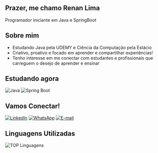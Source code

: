  ## Prazer, me chamo Renan Lima
 Programador iniciante em Java e SpringBoot

## Sobre mim
- Estudando Java pela UDEMY e Ciência da Computação pela Estácio
- Criativo, proativo e focado em aprender e compartilhar experiências!
- Tenho interesse em me conectar com estudantes e profissionais que carreguem o desejo de aprender e ensinar


## Estudando agora
![Java](https://img.shields.io/badge/Java-ED8B00?style=for-the-badge&logo=java&logoColor=white)
![Spring Boot](https://img.shields.io/badge/Spring_Boot-6DB33F?style=for-the-badge&logo=spring-boot&logoColor=white)

## Vamos Conectar!

[![LinkedIn](https://img.shields.io/badge/LinkedIn-0077B5?style=for-the-badge&logo=linkedin&logoColor=white)](https://www.linkedin.com/in/renan-alves-1a0358230/)
[![WhatsApp](https://img.shields.io/badge/WhatsApp-25D366?style=for-the-badge&logo=whatsapp&logoColor=white)](https://wa.me/5561985989372)
[![E-mail](https://img.shields.io/badge/Gmail-D14836?style=for-the-badge&logo=gmail&logoColor=white)](renanalves000@gmail.com)

## Linguagens Utilizadas
![TOP Linguagens](https://github-readme-stats.vercel.app/api/top-langs/?username=BommerDev&layout=compact&theme=dracula)
